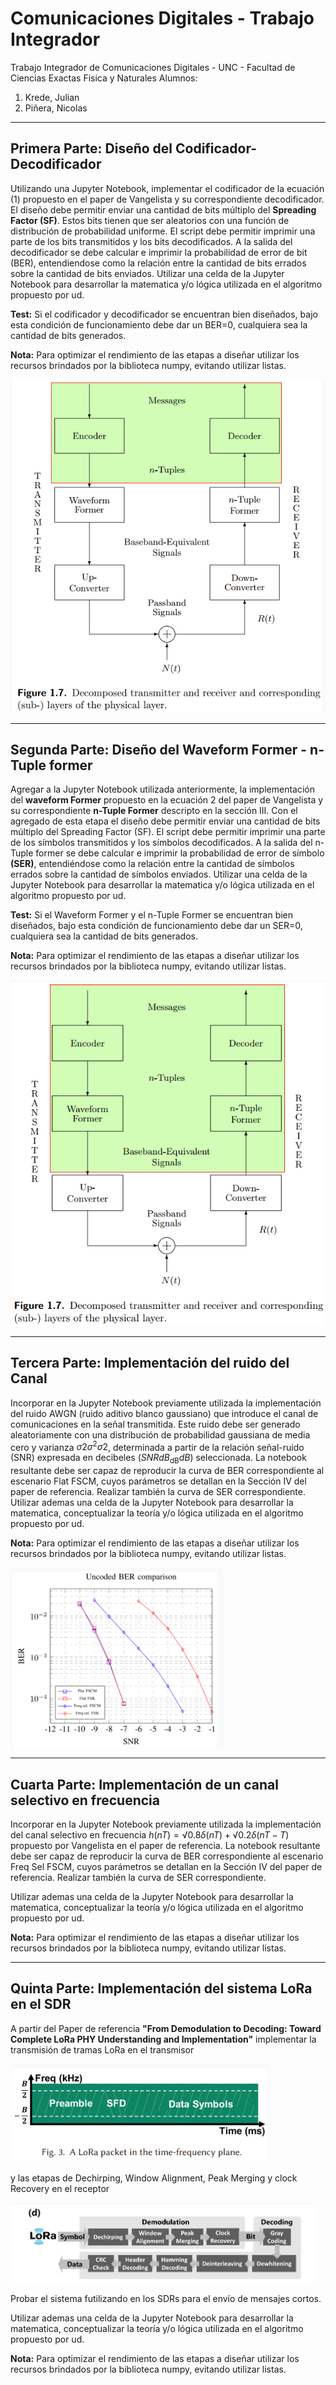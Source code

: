 # Comunicaciones Digitales - Trabajo Integrador
Trabajo Integrador de Comunicaciones Digitales - UNC - Facultad de Ciencias Exactas Fisica y Naturales
Alumnos:
1. Krede, Julian
2. Piñera, Nicolas

---

## Primera Parte: Diseño del Codificador-Decodificador
Utilizando una Jupyter Notebook, implementar el codificador de la ecuación (1) propuesto en el paper de Vangelista y su correspondiente decodificador. 
El diseño debe permitir enviar una cantidad de bits múltiplo del **Spreading Factor (SF)**. Estos bits tienen que ser aleatorios con una función de distribución de probabilidad uniforme. 
El script debe permitir imprimir una parte de los bits transmitidos y los bits decodificados. 
A la salida del decodificador se debe calcular e imprimir la probabilidad de error de bit (BER), entendiendose como la relación entre la cantidad de bits errados sobre la cantidad de bits enviados. 
Utilizar una celda de la Jupyter Notebook para desarrollar la matematica y/o lógica utilizada en el algoritmo propuesto por ud. 

**Test:** Si el codificador y decodificador se encuentran bien diseñados, bajo esta condición de funcionamiento debe dar un BER=0, cualquiera sea la cantidad de bits generados. 

**Nota:** Para optimizar el rendimiento de las etapas a diseñar utilizar los recursos brindados por la biblioteca numpy, evitando utilizar listas.

![Imagen1](img/image1.png)

---

## Segunda Parte: Diseño del Waveform Former - n-Tuple former

Agregar a la Jupyter Notebook utilizada anteriormente, la implementación del **waveform Former** propuesto en la ecuación 2 del paper de Vangelista y su correspondiente **n-Tuple Former** descripto en la sección III. 
Con el agregado de esta etapa el diseño debe permitir enviar una cantidad de bits múltiplo del Spreading Factor (SF). 
El script debe permitir imprimir una parte de los símbolos transmitidos y los símbolos decodificados. 
A la salida del n-Tuple former se debe calcular e imprimir la probabilidad de error de símbolo **(SER)**, entendiéndose como la relación entre la cantidad de símbolos errados sobre la cantidad de símbolos enviados. 
Utilizar una celda de la Jupyter Notebook para desarrollar la matematica y/o lógica utilizada en el algoritmo propuesto por ud.

**Test:** Si el Waveform Former y el n-Tuple Former se encuentran bien diseñados, bajo esta condición de funcionamiento debe dar un SER=0, cualquiera sea la cantidad de bits generados. 

**Nota:** Para optimizar el rendimiento de las etapas a diseñar utilizar los recursos brindados por la biblioteca numpy, evitando utilizar listas.

![Imagen1](img/image2.png)

---

## Tercera Parte: Implementación del ruido del Canal

Incorporar en la Jupyter Notebook previamente utilizada la implementación del ruido AWGN (ruido aditivo blanco gaussiano) que introduce el canal de comunicaciones en la señal transmitida. 
Este ruido debe ser generado aleatoriamente con una distribución de probabilidad gaussiana de media cero y varianza $σ2\sigma^2σ2$, determinada a partir de la relación señal-ruido (SNR) expresada en decibeles $(SNRdB_\text{dB}dB​)$ seleccionada. 
La notebook resultante debe ser capaz de reproducir la curva de BER correspondiente al escenario Flat FSCM, cuyos parámetros se detallan en la Sección IV del paper de referencia. Realizar también la curva de SER correspondiente.
Utilizar ademas una celda de la Jupyter Notebook para desarrollar la matematica, conceptualizar la teoría y/o lógica utilizada en el algoritmo propuesto por ud.

**Nota:** Para optimizar el rendimiento de las etapas a diseñar utilizar los recursos brindados por la biblioteca numpy, evitando utilizar listas.

![Imagen1](img/image3.png)

---

## Cuarta Parte: Implementación de un canal selectivo en frecuencia

Incorporar en la Jupyter Notebook previamente utilizada la implementación del canal selectivo en frecuencia $h(nT ) = √0.8δ(nT ) + √0.2δ(nT - T )$ propuesto por Vangelista en el paper de referencia. 
La notebook resultante debe ser capaz de reproducir la curva de BER correspondiente al escenario Freq Sel FSCM, cuyos parámetros se detallan en la Sección IV del paper de referencia. Realizar también la curva de SER correspondiente.

Utilizar ademas una celda de la Jupyter Notebook para desarrollar la matematica, conceptualizar la teoría y/o lógica utilizada en el algoritmo propuesto por ud.

**Nota:** Para optimizar el rendimiento de las etapas a diseñar utilizar los recursos brindados por la biblioteca numpy, evitando utilizar listas.

---

## Quinta Parte: Implementación del sistema LoRa en el SDR

A partir del Paper de referencia **"From Demodulation to Decoding: Toward Complete LoRa PHY Understanding and Implementation"** implementar la transmisión de tramas LoRa en el transmisor

![Imagen1](img/image4.png)

y las etapas de Dechirping, Window Alignment, Peak Merging y clock Recovery en el receptor 

![Imagen1](img/image5.png)

Probar el sistema futilizando en los SDRs para el envío de mensajes cortos.

Utilizar ademas una celda de la Jupyter Notebook para desarrollar la matematica, conceptualizar la teoría y/o lógica utilizada en el algoritmo propuesto por ud.

**Nota:** Para optimizar el rendimiento de las etapas a diseñar utilizar los recursos brindados por la biblioteca numpy, evitando utilizar listas.